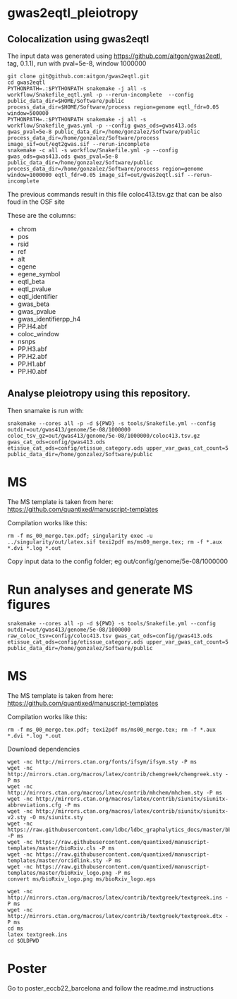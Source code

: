 # gwas2eqtl_pleiotropy

## Colocalization using gwas2eqtl

The input data was generated using https://github.com/aitgon/gwas2eqtl, tag, 0.1.1), run with pval=5e-8, window 1000000

~~~
git clone git@github.com:aitgon/gwas2eqtl.git
cd gwas2eqtl
PYTHONPATH=.:$PYTHONPATH snakemake -j all -s workflow/Snakefile_eqtl.yml -p --rerun-incomplete  --config  public_data_dir=$HOME/Software/public process_data_dir=$HOME/Software/process region=genome eqtl_fdr=0.05 window=500000
PYTHONPATH=.:$PYTHONPATH snakemake -j all -s workflow/Snakefile_gwas.yml -p --config gwas_ods=gwas413.ods gwas_pval=5e-8 public_data_dir=/home/gonzalez/Software/public process_data_dir=/home/gonzalez/Software/process image_sif=out/eqt2gwas.sif --rerun-incomplete
snakemake -c all -s workflow/Snakefile.yml -p --config gwas_ods=gwas413.ods gwas_pval=5e-8 public_data_dir=/home/gonzalez/Software/public process_data_dir=/home/gonzalez/Software/process region=genome window=1000000 eqtl_fdr=0.05 image_sif=out/gwas2eqtl.sif --rerun-incomplete
~~~

The previous commands result in this file coloc413.tsv.gz that can be also foud in the OSF site

These are the columns:

- chrom
- pos
- rsid
- ref
- alt
- egene
- egene_symbol
- eqtl_beta
- eqtl_pvalue
- eqtl_identifier
- gwas_beta
- gwas_pvalue
- gwas_identifierpp_h4
- PP.H4.abf
- coloc_window
- nsnps
- PP.H3.abf
- PP.H2.abf
- PP.H1.abf
- PP.H0.abf

## Analyse pleiotropy using this repository.

Then snamake is run with:

~~~
snakemake --cores all -p -d ${PWD} -s tools/Snakefile.yml --config outdir=out/gwas413/genome/5e-08/1000000 coloc_tsv_gz=out/gwas413/genome/5e-08/1000000/coloc413.tsv.gz gwas_cat_ods=config/gwas413.ods etissue_cat_ods=config/etissue_category.ods upper_var_gwas_cat_count=5 public_data_dir=/home/gonzalez/Software/public
~~~

# MS

The MS template is taken from here: <https://github.com/quantixed/manuscript-templates>

Compilation works like this:

~~~
rm -f ms_00_merge.tex.pdf; singularity exec -u ../singularity/out/latex.sif texi2pdf ms/ms00_merge.tex; rm -f *.aux *.dvi *.log *.out
~~~

Copy input data to the config folder; eg out/config/genome/5e-08/1000000

# Run analyses and generate MS figures

~~~
snakemake --cores all -p -d ${PWD} -s tools/Snakefile.yml --config outdir=out/gwas413/genome/5e-08/1000000 raw_coloc_tsv=config/coloc413.tsv gwas_cat_ods=config/gwas413.ods etissue_cat_ods=config/etissue_category.ods upper_var_gwas_cat_count=5 public_data_dir=/home/gonzalez/Software/public
~~~

# MS

The MS template is taken from here: <https://github.com/quantixed/manuscript-templates>

Compilation works like this:

~~~
rm -f ms_00_merge.tex.pdf; texi2pdf ms/ms00_merge.tex; rm -f *.aux *.dvi *.log *.out
~~~

Download dependencies

~~~
wget -nc http://mirrors.ctan.org/fonts/ifsym/ifsym.sty -P ms
wget -nc http://mirrors.ctan.org/macros/latex/contrib/chemgreek/chemgreek.sty -P ms
wget -nc http://mirrors.ctan.org/macros/latex/contrib/mhchem/mhchem.sty -P ms
wget -nc http://mirrors.ctan.org/macros/latex/contrib/siunitx/siunitx-abbreviations.cfg -P ms
wget -nc http://mirrors.ctan.org/macros/latex/contrib/siunitx/siunitx-v2.sty -O ms/siunitx.sty
wget -nc https://raw.githubusercontent.com/ldbc/ldbc_graphalytics_docs/master/bbding.sty -P ms
wget -nc https://raw.githubusercontent.com/quantixed/manuscript-templates/master/bioRxiv.cls -P ms
wget -nc https://raw.githubusercontent.com/quantixed/manuscript-templates/master/orcidlink.sty -P ms
wget -nc https://raw.githubusercontent.com/quantixed/manuscript-templates/master/bioRxiv_logo.png -P ms
convert ms/bioRxiv_logo.png ms/bioRxiv_logo.eps

wget -nc http://mirrors.ctan.org/macros/latex/contrib/textgreek/textgreek.ins -P ms
wget -nc http://mirrors.ctan.org/macros/latex/contrib/textgreek/textgreek.dtx -P ms
cd ms
latex textgreek.ins
cd $OLDPWD
~~~

# Poster

Go to poster_eccb22_barcelona and follow the readme.md instructions


